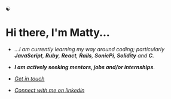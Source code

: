 
☯︎
# Hi there, I'm Matty...

- *...I am currently learning my way around coding; particularly **JavaScript**, **Ruby**, **React**, **Rails**, **SonicPi**, **Solidity** and **C**.* 

- ***I am actively seeking mentors, jobs and/or internships***. 

- *[Get in touch](mailto:mbmoorin@mailfence.com)*

- *[Connect with me on linkedin](https://linkedin.com/in/matthew-m-484241204/)*
